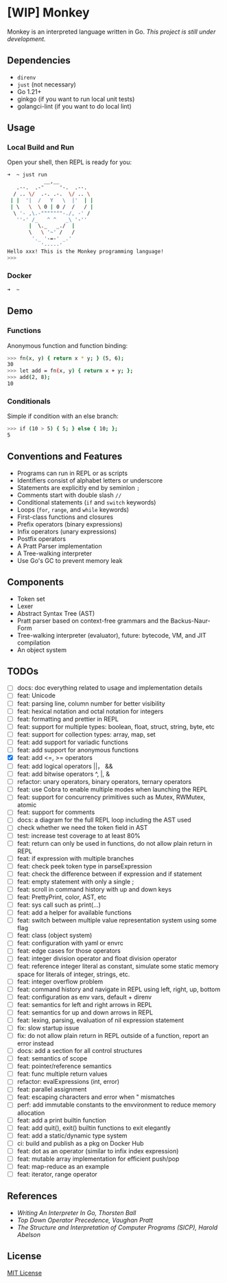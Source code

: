# [WIP] Monkey

Monkey is an interpreted language written in Go. *This project is still under development.*

## Dependencies

+ `direnv`
+ `just` (not necessary)
+ Go 1.21+
+ ginkgo (if you want to run local unit tests)
+ golangci-lint (if you want to do local lint)

## Usage

### Local Build and Run

Open your shell, then REPL is ready for you:

```bash
➜  ~ just run
            __,__
   .--.  .-"     "-.  .--.
  / .. \/  .-. .-.  \/ .. \
 | |  '|  /   Y   \  |'  | |
 | \   \  \ 0 | 0 /  /   / |
  \ '- ,\.-"""""""-./, -' /
   ''-' /_   ^ ^   _\ '-''
       |  \._   _./  |
       \   \ '~' /   /
        '._ '-=-' _.'
           '-----'
Hello xxx! This is the Monkey programming language!
>>> 
```

### Docker

```bash
➜  ~ 
```

## Demo

### Functions

Anonymous function and function binding:

```bash
>>> fn(x, y) { return x * y; } (5, 6);
30
>>> let add = fn(x, y) { return x + y; };
>>> add(2, 8);
10
```

### Conditionals

Simple if condition with an else branch:

```bash
>>> if (10 > 5) { 5; } else { 10; };
5
```

## Conventions and Features

+ Programs can run in REPL or as scripts
+ Identifiers consist of alphabet letters or underscore
+ Statements are explicitly end by seminlon `;`
+ Comments start with double slash `//`
+ Conditional statements (`if` and `switch` keywords)
+ Loops (`for`, `range`, and `while` keywords)
+ First-class functions and closures
+ Prefix operators (binary expressions)
+ Infix operators (unary expressions)
+ Postfix operators
+ A Pratt Parser implementation
+ A Tree-walking interpreter
+ Use Go's GC to prevent memory leak

## Components

+ Token set
+ Lexer
+ Abstract Syntax Tree (AST)
+ Pratt parser based on context-free grammars and the Backus-Naur-Form
+ Tree-walking interpreter (evaluator), future: bytecode, VM, and JIT compilation
+ An object system

## TODOs

+ [ ] docs: doc everything related to usage and implementation details
+ [ ] feat: Unicode
+ [ ] feat: parsing line, column number for better visibility
+ [ ] feat: hexical notation and octal notation for integers
+ [ ] feat: formatting and prettier in REPL
+ [ ] feat: support for multiple types: boolean, float, struct, string, byte, etc
+ [ ] feat: support for collection types: array, map, set
+ [ ] feat: add support for variadic functions
+ [ ] feat: add support for anonymous functions
+ [x] feat: add <=, >= operators
+ [ ] feat: add logical operators ||， &&
+ [ ] feat: add bitwise operators ^, |, &
+ [ ] refactor: unary operators, binary operators, ternary operators
+ [ ] feat: use Cobra to enable multiple modes when launching the REPL
+ [ ] feat: support for concurrency primitives such as Mutex, RWMutex, atomic
+ [ ] feat: support for comments
+ [ ] docs: a diagram for the full REPL loop including the AST used
+ [ ] check whether we need the token field in AST
+ [ ] test: increase test coverage to at least 80%
+ [ ] feat: return can only be used in functions, do not allow plain return in REPL
+ [ ] feat: if expression with multiple branches
+ [ ] feat: check peek token type in parseExpression
+ [ ] feat: check the difference between if expression and if statement
+ [ ] feat: empty statement with only a single ;
+ [ ] feat: scroll in command history with up and down keys
+ [ ] feat: PrettyPrint, color, AST, etc
+ [ ] feat: sys call such as print(...)
+ [ ] feat: add a helper for available functions
+ [ ] feat: switch between multiple value representation system using some flag
+ [ ] feat: class (object system)
+ [ ] feat: configuration with yaml or envrc
+ [ ] feat: edge cases for those operators
+ [ ] feat: integer division operator and float division operator
+ [ ] feat: reference integer literal as constant, simulate some static memory space for literals of integer, strings, etc.
+ [ ] feat: integer overflow problem
+ [ ] feat: command history and navigate in REPL using left, right, up, bottom
+ [ ] feat: configuration as env vars, default + direnv
+ [ ] feat: semantics for left and right arrows in REPL
+ [ ] feat: semantics for up and down arrows in REPL
+ [ ] feat: lexing, parsing, evaluation of nil expression statement
+ [ ] fix: slow startup issue
+ [ ] fix: do not allow plain return in REPL outside of a function, report an error instead
+ [ ] docs: add a section for all control structures
+ [ ] feat: semantics of scope
+ [ ] feat: pointer/reference semantics
+ [ ] feat: func multiple return values
+ [ ] refactor: evalExpressions (int, error)
+ [ ] feat: parallel assignment
+ [ ] feat: escaping characters and error when " mismatches
+ [ ] perf: add immutable constants to the envvironment to reduce memory allocation
+ [ ] feat: add a print builtin function
+ [ ] feat: add quit(), exit() builtin functions to exit elegantly
+ [ ] feat: add a static/dynamic type system
+ [ ] ci: build and publish as a pkg on Docker Hub
+ [ ] feat: dot as an operator (similar to infix index expression)
+ [ ] feat: mutable array implementation for efficient push/pop
+ [ ] feat: map-reduce as an example
+ [ ] feat: iterator, range operator

## References

+ *Writing An Interpreter In Go, Thorsten Ball*
+ *Top Down Operator Precedence, Vaughan Pratt*
+ *The Structure and Interpretation of Computer Programs (SICP), Harold Abelson*

## License

[MIT License](./LICENSE)
